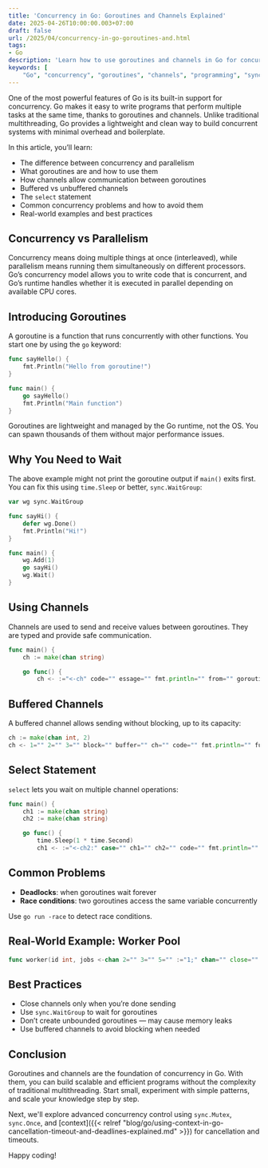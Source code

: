 ```yaml
---
title: 'Concurrency in Go: Goroutines and Channels Explained'
date: 2025-04-26T10:00:00.003+07:00
draft: false
url: /2025/04/concurrency-in-go-goroutines-and.html
tags: 
- Go
description: 'Learn how to use goroutines and channels in Go for concurrent programming. Understand the differences between concurrency and parallelism, and explore real-world examples.'
keywords: [
    "Go", "concurrency", "goroutines", "channels", "programming", "sync", "parallelism", "best practices"]
---
```


One of the most powerful features of Go is its built-in support for concurrency. Go makes it easy to write programs that perform multiple tasks at the same time, thanks to goroutines and channels. Unlike traditional multithreading, Go provides a lightweight and clean way to build concurrent systems with minimal overhead and boilerplate.

In this article, you’ll learn:

*   The difference between concurrency and parallelism
*   What goroutines are and how to use them
*   How channels allow communication between goroutines
*   Buffered vs unbuffered channels
*   The `select` statement
*   Common concurrency problems and how to avoid them
*   Real-world examples and best practices

Concurrency vs Parallelism
--------------------------

Concurrency means doing multiple things at once (interleaved), while parallelism means running them simultaneously on different processors. Go’s concurrency model allows you to write code that is concurrent, and Go’s runtime handles whether it is executed in parallel depending on available CPU cores.

Introducing Goroutines
----------------------

A goroutine is a function that runs concurrently with other functions. You start one by using the `go` keyword:

```go
func sayHello() {
    fmt.Println("Hello from goroutine!")
}

func main() {
    go sayHello()
    fmt.Println("Main function")
} 
```

Goroutines are lightweight and managed by the Go runtime, not the OS. You can spawn thousands of them without major performance issues.

Why You Need to Wait
--------------------

The above example might not print the goroutine output if `main()` exits first. You can fix this using `time.Sleep` or better, `sync.WaitGroup`:

```go
var wg sync.WaitGroup

func sayHi() {
    defer wg.Done()
    fmt.Println("Hi!")
}

func main() {
    wg.Add(1)
    go sayHi()
    wg.Wait()
} 
```

Using Channels
--------------

Channels are used to send and receive values between goroutines. They are typed and provide safe communication.

```go
func main() {
    ch := make(chan string)

    go func() {
        ch <- :="<-ch" code="" essage="" fmt.println="" from="" goroutine="" msg="">
```

Buffered Channels
-----------------

A buffered channel allows sending without blocking, up to its capacity:

```go
ch := make(chan int, 2)
ch <- 1="" 2="" 3="" block="" buffer="" ch="" code="" fmt.println="" full="" if="" is="" this="" will="">
```

Select Statement
----------------

`select` lets you wait on multiple channel operations:

```go
func main() {
    ch1 := make(chan string)
    ch2 := make(chan string)

    go func() {
        time.Sleep(1 * time.Second)
        ch1 <- :="<-ch2:" case="" ch1="" ch2="" code="" fmt.println="" from="" func="" go="" msg1="" msg2="" select="" time.second="" time.sleep="">
```

Common Problems
---------------

*   **Deadlocks**: when goroutines wait forever
*   **Race conditions**: two goroutines access the same variable concurrently

Use `go run -race` to detect race conditions.

Real-World Example: Worker Pool
-------------------------------

```go
func worker(id int, jobs <-chan 2="" 3="" 5="" :="1;" chan="" close="" code="" d="" finished="" fmt.printf="" fmt.println="" for="" func="" go="" id="" int="" j="" job="" jobs="" main="" n="" orker="" r="" results="" started="" time.second="" time.sleep="" w="" worker="">
```

Best Practices
--------------

*   Close channels only when you’re done sending
*   Use `sync.WaitGroup` to wait for goroutines
*   Don’t create unbounded goroutines — may cause memory leaks
*   Use buffered channels to avoid blocking when needed

Conclusion
----------

Goroutines and channels are the foundation of concurrency in Go. With them, you can build scalable and efficient programs without the complexity of traditional multithreading. Start small, experiment with simple patterns, and scale your knowledge step by step.

Next, we'll explore advanced concurrency control using `sync.Mutex`, `sync.Once`, and [context]({{< relref "blog/go/using-context-in-go-cancellation-timeout-and-deadlines-explained.md" >}}) for cancellation and timeouts.

Happy coding!